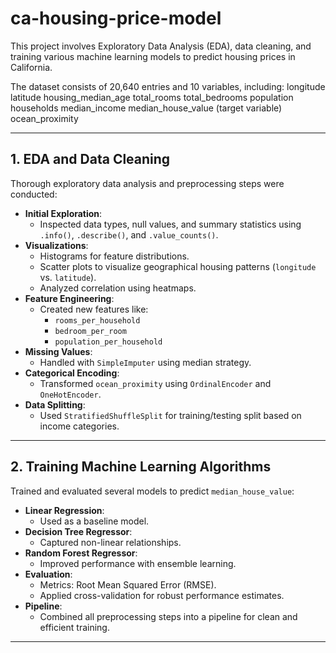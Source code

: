 # ca-housing-price-model
This project involves Exploratory Data Analysis (EDA), data cleaning, and training various machine learning models to predict housing prices in California.

The dataset consists of 20,640 entries and 10 variables, including:
longitude
latitude
housing_median_age
total_rooms
total_bedrooms
population
households
median_income
median_house_value (target variable)
ocean_proximity

---

## 1. EDA and Data Cleaning

Thorough exploratory data analysis and preprocessing steps were conducted:

- **Initial Exploration**:
  - Inspected data types, null values, and summary statistics using `.info()`, `.describe()`, and `.value_counts()`.
- **Visualizations**:
  - Histograms for feature distributions.
  - Scatter plots to visualize geographical housing patterns (`longitude` vs. `latitude`).
  - Analyzed correlation using heatmaps.
- **Feature Engineering**:
  - Created new features like:
    - `rooms_per_household`
    - `bedroom_per_room`
    - `population_per_household`
- **Missing Values**:
  - Handled with `SimpleImputer` using median strategy.
- **Categorical Encoding**:
  - Transformed `ocean_proximity` using `OrdinalEncoder` and `OneHotEncoder`.
- **Data Splitting**:
  - Used `StratifiedShuffleSplit` for training/testing split based on income categories.

---

## 2. Training Machine Learning Algorithms

Trained and evaluated several models to predict `median_house_value`:

- **Linear Regression**:
  - Used as a baseline model.
- **Decision Tree Regressor**:
  - Captured non-linear relationships.
- **Random Forest Regressor**:
  - Improved performance with ensemble learning.
- **Evaluation**:
  - Metrics: Root Mean Squared Error (RMSE).
  - Applied cross-validation for robust performance estimates.
- **Pipeline**:
  - Combined all preprocessing steps into a pipeline for clean and efficient training.

---
